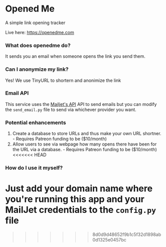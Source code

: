# Opened Me
A simple link opening tracker

Live here: https://openedme.com

### What does openedme do?
It sends you an email when someone opens the link you send them.

### Can I anonymize my link?
Yes! We use TinyURL to shortern and anonimize the link


### Email API

This service uses the [Mailjet's API](https://mailjet.com "Mailjet's Homepage")
API to send emails but you can modify the ```send_email.py``` file to send via whichever provider you want.


### Potential enhancements

1. Create a database to store URLs and thus make your own URL shortner. - Requires Patreon funding to be ($10/month)
2. Allow users to see via webpage how many opens there have been for the URL via a database. - Requires Patreon funding to be ($10/month)
<<<<<<< HEAD

### How do I use it myself?

Just add your domain name where you're running this app and your MailJet credentials to the ```config.py``` file
=======
>>>>>>> 8d0d9d48652f9b1c5f32d1898ab0d1325e0457bc
